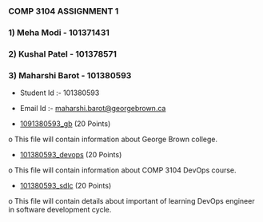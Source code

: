 ### COMP 3104 ASSIGNMENT 1

### 1) Meha Modi - 101371431

### 2) Kushal Patel - 101378571

### 3) Maharshi Barot - 101380593

- Student Id :- 101380593
- Email Id :- maharshi.barot@georgebrown.ca

- [1091380593_gb](101380593_gb.txt) (20 Points)

o This file will contain information about George Brown college.

- [101380593_devops](101380593_devops.txt) (20 Points)

o This file will contain information about COMP 3104 DevOps course.

- [101380593_sdlc](101380593_sdlc.txt) (20 Points)

o This file will contain details about important of learning DevOps engineer in software development cycle.
